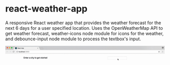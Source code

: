 # react-weather-app

A responsive React weather app that provides the weather forecast for the next 6 days for a user specified location. Uses the OpenWeatherMap API to get weather forecast, weather-icons node module for icons for the weather, and debounce-input node module to process the textbox's input.

![Screenshot](https://github.com/shlok-kothari/react-weather-app/raw/master/image.gif)
